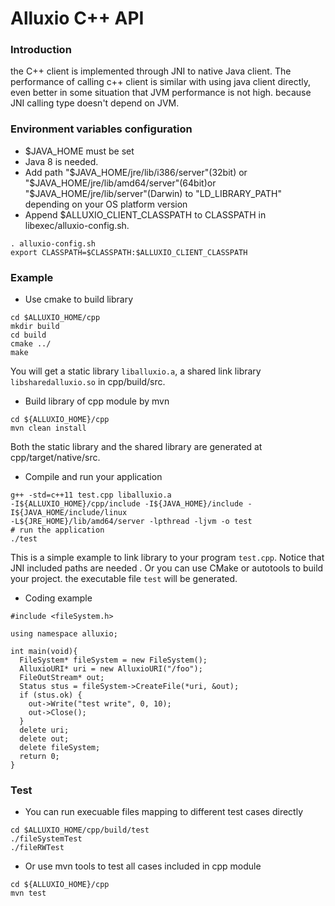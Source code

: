 # Alluxio C++ API

### Introduction
 the C++ client is implemented through JNI to native Java client. The 
 performance of calling c++ client is similar with using java client directly,
 even better in some situation that JVM performance is not high. because JNI 
 calling type doesn't depend on JVM.
  
### Environment variables configuration
- $JAVA_HOME must be set
- Java 8 is needed.
- Add path "$JAVA_HOME/jre/lib/i386/server"(32bit) or "$JAVA_HOME/jre/lib/amd64/server"(64bit)or 
"$JAVA_HOME/jre/lib/server"(Darwin) to "LD_LIBRARY_PATH" depending on your OS platform version
- Append $ALLUXIO_CLIENT_CLASSPATH to CLASSPATH in libexec/alluxio-config.sh.
```
. alluxio-config.sh
export CLASSPATH=$CLASSPATH:$ALLUXIO_CLIENT_CLASSPATH
```

### Example
- Use cmake to build library
```
cd $ALLUXIO_HOME/cpp
mkdir build
cd build
cmake ../
make
```
  You will get a static library `liballuxio.a`, a shared link library 
`libsharedalluxio.so` in cpp/build/src.
 
- Build library of cpp module by mvn
 ```
 cd ${ALLUXIO_HOME}/cpp
 mvn clean install
 ```
 Both the static library and the shared library are generated at cpp/target/native/src.
 
- Compile and run your application 
```
g++ -std=c++11 test.cpp liballuxio.a  
-I${ALLUXIO_HOME}/cpp/include -I${JAVA_HOME}/include -I${JAVA_HOME/include/linux 
-L${JRE_HOME}/lib/amd64/server -lpthread -ljvm -o test
# run the application
./test
```
 This is a simple example to link library to your program `test.cpp`. Notice 
 that JNI included paths are needed . Or you can use CMake or autotools to build 
 your project. the executable file `test` will be generated. 

- Coding example
```
#include <fileSystem.h>

using namespace alluxio;

int main(void){
  FileSystem* fileSystem = new FileSystem();
  AlluxioURI* uri = new AlluxioURI("/foo");
  FileOutStream* out;
  Status stus = fileSystem->CreateFile(*uri, &out);
  if (stus.ok) {
    out->Write("test write", 0, 10);
    out->Close();
  }
  delete uri;
  delete out;
  delete fileSystem;
  return 0;
}

```

### Test

- You can run execuable files mapping to different test cases directly 
```
cd $ALLUXIO_HOME/cpp/build/test
./fileSystemTest
./fileRWTest
```
- Or use mvn tools to test all cases included in cpp module
```
cd ${ALLUXIO_HOME}/cpp
mvn test
```